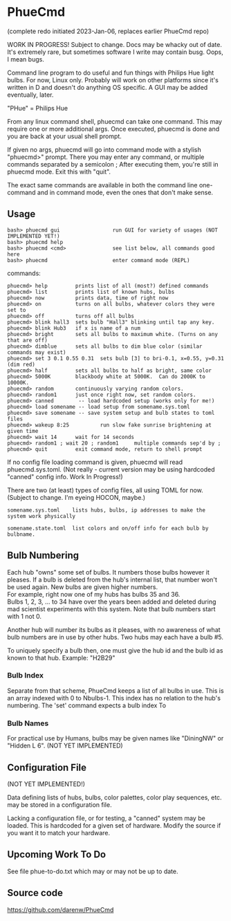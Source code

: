 PhueCmd 
=======

(complete redo initiated 2023-Jan-06, replaces earlier PhueCmd repo)

WORK IN PROGRESS! Subject to change. Docs may be whacky out of date.  It's extremely rare, but 
sometimes software I write may contain busg. Oops, I mean bugs.

Command line program to do useful and fun things with Philips Hue light bulbs.
For now, Linux only.   Probably will work on other platforms since it's written in D
and doesn't do anything OS specific.  A GUI may be added eventually, later.

"PHue" = Philips Hue

From any linux command shell, phuecmd can take one command. This may require one 
or more additional args.  Once executed, phuecmd is done and you are back at your 
usual shell prompt.

If given no args, phuecmd will go into command mode with a stylish "phuecmd>" prompt.
There you may enter any command, or multiple commands separated by 
a semicolon ;  After executing them, you're still in phuecmd  mode.
Exit this with "quit".

The exact same commands are available in both the command line one-command 
and in command mode, even the ones that don't make sense.



Usage
-----

    bash> phuecmd gui                 run GUI for variety of usages (NOT IMPLEMENTED YET!)
    bash> phuecmd help
    bash> phuecmd <cmd>               see list below, all commands good here
    bash> phuecmd                     enter command mode (REPL)


commands:

    phuecmd> help         prints list of all (most?) defined commands
    phuecmd> list         prints list of known hubs, bulbs
    phuecmd> now          prints data, time of right now
    phuecmd> on           turns on all bulbs, whatever colors they were set to
    phuecmd> off          turns off all bulbs
    phuecmd> blink hall3  sets bulb "Hall3" blinking until tap any key. 
    phuecmd> blink Hub3   if x is name of a num
    phuecmd> bright       sets all bulbs to maximum white. (Turns on any that are off)
    phuecmd> dimblue      sets all bulbs to dim blue color (similar commands may exist)
    phuecmd> set 3 0.1 0.55 0.31  sets bulb [3] to bri-0.1, x=0.55, y=0.31 (dim red)
    phuecmd> half         sets all bulbs to half as bright, same color
    phuecmd> 5000K        blackbody white at 5000K.  Can do 2000K to 10000K.
    phuecmd> random       continuously varying random colors. 
    phuecmd> random1      just once right now, set random colors.
    phuecmd> canned        -- load hardcoded setup (works only for me!)
    phuecmd> load somename -- load setup from somename.sys.toml
    phuecmd> save somename -- save system setup and bulb states to toml files
    phuecmd> wakeup 8:25          run slow fake sunrise brightening at given time
    phuecmd> wait 14      wait for 14 seconds
    phuecmd> random1 ; wait 20 ; random1     multiple commands sep'd by ; 
    phuecmd> quit         exit command mode, return to shell prompt


If no config file loading command is given, phuecmd will read phuecmd.sys.toml.
(Not really - current version may be using hardcoded "canned" config info. Work In Progress!)

There are two (at least) types of config files, all using TOML for now. 
(Subject to change. I'm eyeing HOCON, maybe.)  

    somename.sys.toml    lists hubs, bulbs, ip addresses to make the system work physically

    somename.state.toml  list colors and on/off info for each bulb by bulbname.

	



Bulb Numbering
--------------
Each hub "owns" some set of bulbs. It numbers those bulbs however it pleases. 
If a bulb is deleted from the hub's internal list, that number won't be used again. 
New bulbs are given higher numbers.  
For example, right now one of my hubs has bulbs 35 and 36.  
Bulbs 1, 2, 3, ... to 34 have over the years been added and deleted during mad scientist
experiments with this system. Note that bulb numbers start with 1 not 0. 

Another hub will number its bulbs as it pleases, with no awareness of what bulb
numbers are in use by other hubs.  Two hubs may each have a bulb #5. 

To uniquely specify a bulb then, one must give the hub id and the bulb id as known to 
that hub.  Example: "H2B29"

### Bulb Index

Separate from that scheme, PhueCmd keeps a list of all bulbs in use. This is 
an array indexed with 0 to Nbulbs-1.  This index has no relation to the hub's numbering.
The 'set' command expects a bulb index
To 

### Bulb Names

For practical use by Humans, bulbs may be given names like "DiningNW" or "Hidden L 6". 
(NOT YET IMPLEMENTED) 


Configuration File
-------------------

(NOT YET IMPLEMENTED!)

Data defining lists of hubs, bulbs, color palettes, color play sequences, etc. may
be stored in a configuration file.   

Lacking a configuration file, or for testing, a "canned" system may be loaded. 
This is hardcoded for a given set of hardware.  Modify the source if you want
it to match your hardware.


Upcoming Work To Do
-------------------

See file phue-to-do.txt which may or may not be up to date.


Source code
-----------

https://github.com/darenw/PhueCmd 





